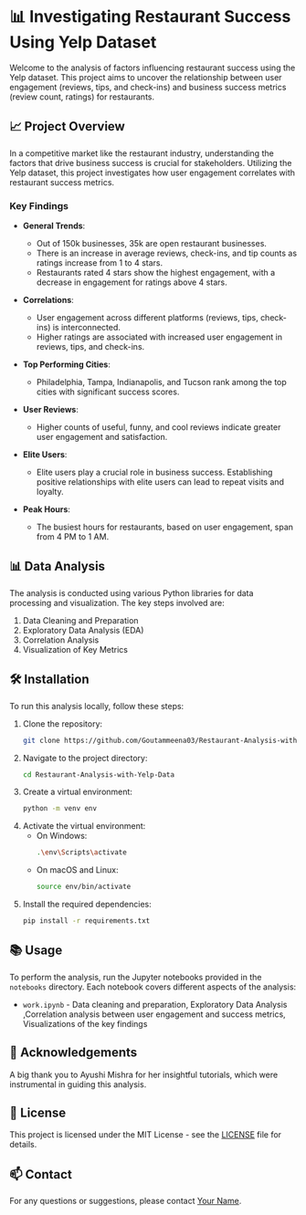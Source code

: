 # 📊 Investigating Restaurant Success Using Yelp Dataset

Welcome to the analysis of factors influencing restaurant success using the Yelp dataset. This project aims to uncover the relationship between user engagement (reviews, tips, and check-ins) and business success metrics (review count, ratings) for restaurants.

## 📈 Project Overview

In a competitive market like the restaurant industry, understanding the factors that drive business success is crucial for stakeholders. Utilizing the Yelp dataset, this project investigates how user engagement correlates with restaurant success metrics. 

### Key Findings
- **General Trends**:
  - Out of 150k businesses, 35k are open restaurant businesses.
  - There is an increase in average reviews, check-ins, and tip counts as ratings increase from 1 to 4 stars.
  - Restaurants rated 4 stars show the highest engagement, with a decrease in engagement for ratings above 4 stars.
  
- **Correlations**:
  - User engagement across different platforms (reviews, tips, check-ins) is interconnected.
  - Higher ratings are associated with increased user engagement in reviews, tips, and check-ins.

- **Top Performing Cities**:
  - Philadelphia, Tampa, Indianapolis, and Tucson rank among the top cities with significant success scores.

- **User Reviews**:
  - Higher counts of useful, funny, and cool reviews indicate greater user engagement and satisfaction.

- **Elite Users**:
  - Elite users play a crucial role in business success. Establishing positive relationships with elite users can lead to repeat visits and loyalty.

- **Peak Hours**:
  - The busiest hours for restaurants, based on user engagement, span from 4 PM to 1 AM.

## 📊 Data Analysis

The analysis is conducted using various Python libraries for data processing and visualization. The key steps involved are:
1. Data Cleaning and Preparation
2. Exploratory Data Analysis (EDA)
3. Correlation Analysis
4. Visualization of Key Metrics

## 🛠️ Installation

To run this analysis locally, follow these steps:

1. Clone the repository:
    ```bash
    git clone https://github.com/Goutammeena03/Restaurant-Analysis-with-Yelp-Data.git
    ```
2. Navigate to the project directory:
    ```bash
    cd Restaurant-Analysis-with-Yelp-Data
    ```
3. Create a virtual environment:
    ```bash
    python -m venv env
    ```
4. Activate the virtual environment:
    - On Windows:
      ```bash
      .\env\Scripts\activate
      ```
    - On macOS and Linux:
      ```bash
      source env/bin/activate
      ```
5. Install the required dependencies:
    ```bash
    pip install -r requirements.txt
    ```

## 📚 Usage

To perform the analysis, run the Jupyter notebooks provided in the `notebooks` directory. Each notebook covers different aspects of the analysis:
- `work.ipynb` - Data cleaning and preparation, Exploratory Data Analysis ,Correlation analysis between user engagement and success metrics, Visualizations of the key findings

## 🤝 Acknowledgements

A big thank you to Ayushi Mishra for her insightful tutorials, which were instrumental in guiding this analysis.

## 📄 License

This project is licensed under the MIT License - see the [LICENSE](LICENSE) file for details.

## 📫 Contact

For any questions or suggestions, please contact [Your Name](mailto:your-email@example.com).

